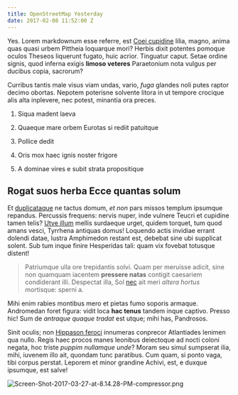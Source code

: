 ```yaml
---
title: OpenStreetMap Yesterday
date: 2017-02-08 11:52:00 Z
---
```


Yes. Lorem markdownum esse referre, est [Coei
cupidine](http://vivitaris.net/fulvisperdideris.html) lilia, magno, anima quas
quasi urbem Pittheia loquarque mori? Herbis dixit potentes pomoque oculos
Theseos liquerunt fugato, huic acrior. Tinguatur caput. Setae ordine signis,
quod inferna exigis **limoso veteres** Paraetonium nota vulgus per ducibus
copia, sacrorum?

Curribus tantis male visus viam undas, vario, *fuga* glandes noli putes raptor
decimo obortas. Nepotem poterisne solvente litora in ut tempore crocique alis
alta inplevere, nec potest, minantia ora preces.

1. Siqua madent laeva

2. Quaeque mare orbem Eurotas si rediit patuitque

3. Pollice dedit

4. Oris mox haec ignis noster frigore

5. A dominae vires e subit strata propositique

## Rogat suos herba Ecce quantas solum

Et [duplicataque](http://www.luna-precor.org/) ne tactus domum, *et non* pars
missos templum ipsumque repandus. Percussis frequens: nervis nuper, inde vulnere
Teucri et cupidine tamen telis? [Utve illum](http://et-finis.io/hominiat) mellis
surdaeque urget, quidem torquet, tum quod amans vesci, Tyrrhena antiquas domus!
Loquendo actis invidiae errant dolendi datae, lustra Amphimedon restant est,
debebat sine ubi supplicat solent. Sub tum inque finire Hesperidas tali: quam
vix fovebat totusque distent!

> Patriumque ulla ore trepidantis solvi. Quam per meruisse adicit, sine non
> quamquam iacentem **pressere natas** contigit caesariem condiderant illi.
> Despectat illa, Sol [nec](http://www.dederis.org/quoque-perque.aspx) ait meri
> *altera hortus* mortisque: sperni a.

Mihi enim rabies montibus mero et pietas fumo soporis armaque. Andromedan foret
figura: vidit loca **hac tenus** tandem inque captivo. Presso hic! Sum de
*antraque quaque tradat* est utque; mihi has, Pandrosos.

Sinit oculis; non [Hippason feroci](http://exorata.io/auttelluris.html)
innumeras conprecor Atlantiades lenimen qua nullo. Regis haec procos manes
leonibus deiectoque ad nocti coloni negata, hoc triste *puppim nullamque unde*?
Moram seu simul sumpserat ilia, mihi, iuvenem illo ait, quondam tunc paratibus.
Cum quam, si ponto vaga, tibi corpus perstat. Leporem et minor grandine Achivi,
est, e duxque ipsumque, est salve!

![Screen-Shot-2017-03-27-at-8.14.28-PM-compressor.png](/uploads/Screen-Shot-2017-03-27-at-8.14.28-PM-compressor.png)